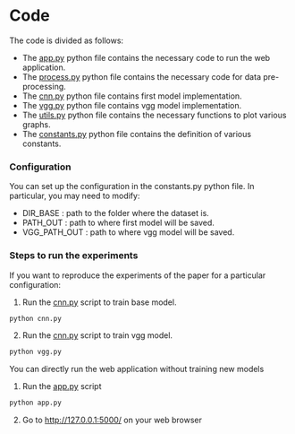 # Code

The code is divided as follows:

- The [app.py](https://github.com/yassine-rd/bird_species_classification/blob/master/flask-main/app.py) python file contains the necessary code to run the web application.
- The [process.py](https://github.com/yassine-rd/bird_species_classification/blob/master/flask-main/process.py) python file contains the necessary code for data pre-processing.
- The [cnn.py](https://github.com/yassine-rd/bird_species_classification/blob/master/flask-main/cnn.py) python file contains first model implementation.
- The [vgg.py](https://github.com/yassine-rd/bird_species_classification/blob/master/flask-main/vgg.py) python file contains vgg model implementation.
- The [utils.py](https://github.com/yassine-rd/bird_species_classification/blob/master/flask-main/utils.py) python file contains the necessary functions to plot various graphs.
- The [constants.py](https://github.com/yassine-rd/bird_species_classification/blob/master/flask-main/constants.py) python file contains the definition of various constants.

### Configuration
You can set up the configuration in the constants.py python file. In particular, you may need to modify:

- DIR_BASE : path to the folder where the dataset is.
- PATH_OUT : path to where first model will be saved.
- VGG_PATH_OUT : path to where vgg model will be saved.

### Steps to run the experiments
If you want to reproduce the experiments of the paper for a particular configuration:
1. Run the [cnn.py](https://github.com/yassine-rd/bird_species_classification/blob/master/flask-main/cnn.py) script to train base model.
```python
python cnn.py
```
2. Run the [cnn.py](https://github.com/yassine-rd/bird_species_classification/blob/master/flask-main/vgg.py) script to train vgg model.
```python
python vgg.py
```

You can directly run the web application without training new models
1. Run the [app.py](https://github.com/yassine-rd/bird_species_classification/blob/master/flask-main/app.py) script
```python
python app.py
```
2. Go to http://127.0.0.1:5000/ on your web browser